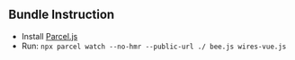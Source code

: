 ## Bundle Instruction

* Install [Parcel.js](https://parceljs.org/)
* Run: `npx parcel watch --no-hmr --public-url ./ bee.js wires-vue.js`

